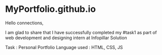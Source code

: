 # MyPortfolio.github.io

Hello connections,

I am glad to share that I have successfully completed my #task1 as part of web development and designing intern at Infopillar Solution

Task : Personal Portfolio
Language used : HTML, CSS, JS
